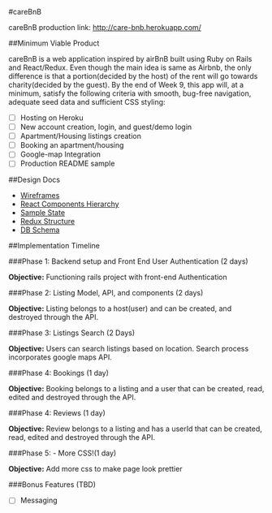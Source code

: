 #careBnB

careBnB production link: http://care-bnb.herokuapp.com/

##Minimum Viable Product

careBnB is a web application inspired by airBnB built using Ruby on Rails and React/Redux. Even though the main idea is same as Airbnb, the only difference is that a portion(decided by the host) of the rent will go towards charity(decided by the guest). By the end of Week 9, this app will, at a minimum, satisfy the following criteria with smooth, bug-free navigation, adequate seed data and sufficient CSS styling:

 - [ ] Hosting on Heroku
 - [ ] New account creation, login, and guest/demo login
 - [ ] Apartment/Housing listings creation
 - [ ] Booking an apartment/housing
 - [ ] Google-map Integration
 - [ ] Production README sample

##Design Docs

* [Wireframes](/docs/wireFrames)
* [React Components Hierarchy](/docs/component-hierarchy.md)
* [Sample State](/docs/sample-state.md)
* [Redux Structure](/docs/redux-structure.md)
* [DB Schema](/docs/schema.md)

##Implementation Timeline

###Phase 1: Backend setup and Front End User Authentication (2 days)

**Objective:** Functioning rails project with front-end Authentication

###Phase 2: Listing Model, API, and components (2 days)

**Objective:** Listing belongs to a host(user) and can be created, and destroyed through the API.

###Phase 3: Listings Search (2 Days)

**Objective:** Users can search listings based on location. Search process incorporates google maps API.

###Phase 4: Bookings (1 day)

**Objective:** Booking belongs to a listing and a user that can be created, read, edited and destroyed through the API.

###Phase 4: Reviews (1 day)

**Objective:** Review belongs to a listing and has a userId that can be created, read, edited and destroyed through the API.

###Phase 5: - More CSS!(1 day)

**Objective:** Add more css to make page look prettier

###Bonus Features (TBD)

- [ ] Messaging
